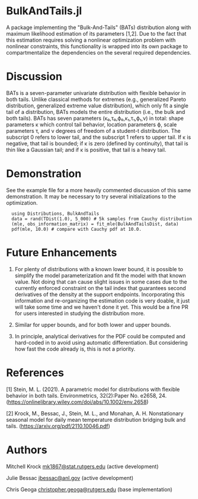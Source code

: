 
# BulkAndTails.jl

A package implementing the "Bulk-And-Tails" (BATs) distribution along with
maximum likelihood estimation of its parameters [1,2]. Due to the fact that
this estimation requires solving a nonlinear optimization problem with nonlinear constraints, 
this functionality is wrapped into its own package to compartmentalize the
dependencies on the several required dependencies.

# Discussion
BATs is a seven-parameter univariate distribution with flexible behavior in both tails.
Unlike classical methods for extremes (e.g., generalized Pareto distribution, generalized
extreme value distribution), which only fit a single tail of a distribution, BATs models the
entire distribution (i.e., the bulk and both tails). BATs has seven parameters (κ₀,τ₀,ϕ₀,κ₁,τ₁,ϕ₁,ν)
in total: shape parameters κ which control tail behavior, location parameters ϕ, scale
parameters τ, and ν degrees of freedom of a student-t distribution. The subscript 0 
refers to lower tail, and the subscript 1 refers to upper tail. If κ is negative, that tail is 
bounded; if κ is zero (defined by continuity), that tail is thin like a Gaussian tail; and if
κ is positive, that tail is a heavy tail.

# Demonstration

See the example file for a more heavily commented discussion of this same
demonstration. It may be necessary to try several initializations to the
optimization.

````{julia}
  using Distributions, BulkAndTails
  data = rand(TDist(1.0), 5_000) # 5k samples from Cauchy distribution
  (mle, obs_information_matrix) = fit_mle(BulkAndTailsDist, data)
  pdf(mle, 10.0) # compare with Cauchy pdf at 10.0.
````

# Future Enhancements

1) For plenty of distributions with a known lower bound, it is possible to
simplify the model parameterization and fit the model with that known value. Not
doing that can cause slight issues in some cases due to the currently enforced
constraint on the tail index that guarantees second derivatives of the density
at the support endpoints. Incorporating this information and re-organizing the
estimation code is very doable, it just will take some time and we haven't done
it yet. This would be a fine PR for users interested in studying the
distribution more. 

2) Similar for upper bounds, and for both lower and upper bounds.

3) In principle, analytical derivatives for the PDF could be computed and
hard-coded in to avoid using automatic differentiation. But considering how fast
the code already is, this is not a priority.

# References

[1] Stein, M. L. (2021).  A parametric model for distributions with flexible behavior in both tails. Environmetrics, 32(2):Paper No. e2658, 24. (https://onlinelibrary.wiley.com/doi/abs/10.1002/env.2658)

[2] Krock, M., Bessac, J., Stein, M. L., and Monahan, A. H. Nonstationary seasonal model for daily mean temperature distribution bridging bulk and tails. (https://arxiv.org/pdf/2110.10046.pdf)

# Authors
Mitchell Krock <mk1867@stat.rutgers.edu> (active development)

Julie Bessac <jbessac@anl.gov> (active development)

Chris Geoga <christopher.geoga@rutgers.edu> (base implementation)

